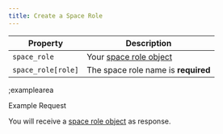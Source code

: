 ```yaml
---
title: Create a Space Role
---
```


| Property | Description |
|---|---|
| `space_role` | Your [space role object](#core-resources/space-roles/the-space-role-object) |
| `space_role[role]` | The space role name is **required** |

;examplearea

Example Request

<RequestExample url="https://mapi.storyblok.com/v1/spaces/656/space_roles/" httpMethod="POST" :requestObject='{"space_role":{"role":"English User"}}'></RequestExample>

You will receive a [space role object](#core-resources/space-roles/the-space-role-object) as response.
